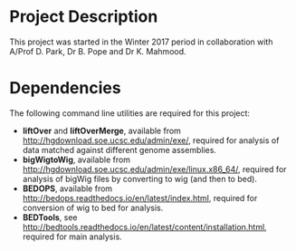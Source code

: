 # Project Description

This project was started in the Winter 2017 period in collaboration with A/Prof D. Park, Dr B. Pope and Dr K. Mahmood.

# Dependencies

The following command line utilities are required for this project:

- **liftOver** and **liftOverMerge**, available from http://hgdownload.soe.ucsc.edu/admin/exe/, required for analysis of data matched against different genome assemblies.
- **bigWigtoWig**, available from http://hgdownload.soe.ucsc.edu/admin/exe/linux.x86_64/, required for analysis of bigWig files by converting to wig (and then to bed). 
- **BEDOPS**, available from http://bedops.readthedocs.io/en/latest/index.html, required for conversion of wig to bed for analysis. 
- **BEDTools**, see http://bedtools.readthedocs.io/en/latest/content/installation.html, required for main analysis.


